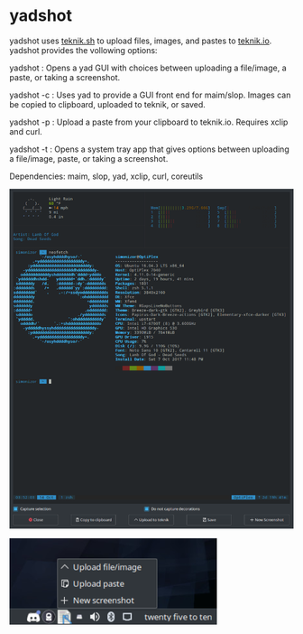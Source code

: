 # yadshot

yadshot uses [teknik.sh](https://git.teknik.io/Teknikode/Tools/src/master/Upload/teknik.sh) to upload files, images, and pastes to [teknik.io](https://teknik.io).  yadshot provides the vollowing options:

yadshot : Opens a yad GUI with choices between uploading a file/image, a paste, or taking a screenshot.

yadshot -c : Uses yad to provide a GUI front end for maim/slop.  Images can be copied to clipboard, uploaded to teknik, or saved.

yadshot -p : Upload a paste from your clipboard to teknik.io.  Requires xclip and curl.

yadshot -t : Opens a system tray app that gives options between uploading a file/image, paste, or taking a screenshot.

Dependencies: maim, slop, yad, xclip, curl, coreutils

![yadshot](/Screenshot.png)

![yadshot2](/Screenshot2.png)
